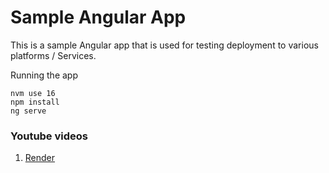 # Sample Angular App

This is a sample Angular app that is used for testing deployment to various platforms / Services.

Running the app

```
nvm use 16
npm install
ng serve
```

### Youtube videos

1. [Render](https://www.youtube.com/watch?v=yIEgUnvoDX8)

